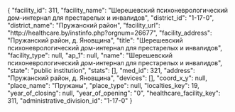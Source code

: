 {
    "facility_id": 311,
    "facility_name": "Шерешевский психоневрологический дом-интернал для престарелых и инвалидов",
    "district_id": "1-17-0",
    "district_name": "Пружанский район",
    "facility_url": "http:\/\/healthcare.by\/instinfo.php?orgnum=26677",
    "facility_address": "Пружанский район, д. Яновщина",
    "title": "Шерешевский психоневрологический дом-интернал для престарелых и инвалидов",
    "facility_type": null,
    "ap_1": null,
    "name": "Шерешевский психоневрологический дом-интернал для престарелых и инвалидов",
    "state": "public institution",
    "stats": [],
    "med_id": 321,
    "address": "Пружанский район, д. Яновщина",
    "devices": [],
    "coord_x_y": null,
    "place_name": "Пружаны",
    "place_type": null,
    "localties_key": 19,
    "year_of_closing": null,
    "year_of_opening": "0",
    "healthcare_facility_key": 311,
    "administrative_division_id": "1-17-0"
}